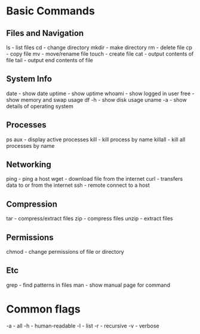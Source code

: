 # Basic Commands

## Files and Navigation
ls - list files
cd - change directory
mkdir - make directory
rm - delete file
cp - copy file
mv - move/rename file
touch - create file
cat - output contents of file
tail - output end contents of file

## System Info
date - show date
uptime - show uptime
whoami - show logged in user
free - show memory and swap usage
df -h - show disk usage
uname -a - show details of operating system

## Processes
ps aux - display active processes
kill - kill process by name
killall - kill all processes by name

## Networking
ping - ping a host
wget - download file from the internet
curl - transfers data to or from the internet
ssh - remote connect to a host

## Compression
tar - compress/extract files
zip - compress files
unzip - extract files

## Permissions
chmod - change permissions of file or directory

## Etc
grep - find patterns in files
man - show manual page for command

# Common flags
-a - all
-h - human-readable
-l - list
-r - recursive
-v - verbose


